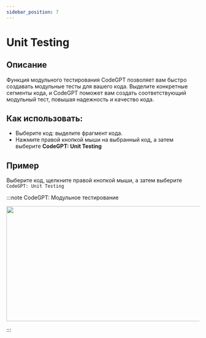 ```yaml
---
sidebar_position: 7
---
```


# Unit Testing

## Описание
Функция модульного тестирования CodeGPT позволяет вам быстро создавать модульные тесты для вашего кода. Выделите конкретные сегменты кода, и CodeGPT поможет вам создать соответствующий модульный тест, повышая надежность и качество кода.

## Как использовать:
- Выберите код: выделите фрагмент кода.
- Нажмите правой кнопкой мыши на выбранный код, а затем выберите **CodeGPT: Unit Testing**

## Пример
Выберите код, щелкните правой кнопкой мыши, а затем выберите `CodeGPT: Unit Testing`

:::note CodeGPT: Модульное тестирование
<p align="center">
  <img width="550" height="300" src="https://github.com/davila7/code-gpt-docs/assets/6216945/5b14b329-7b91-43cf-a194-ceb6a7932c07" />
</p>
:::
